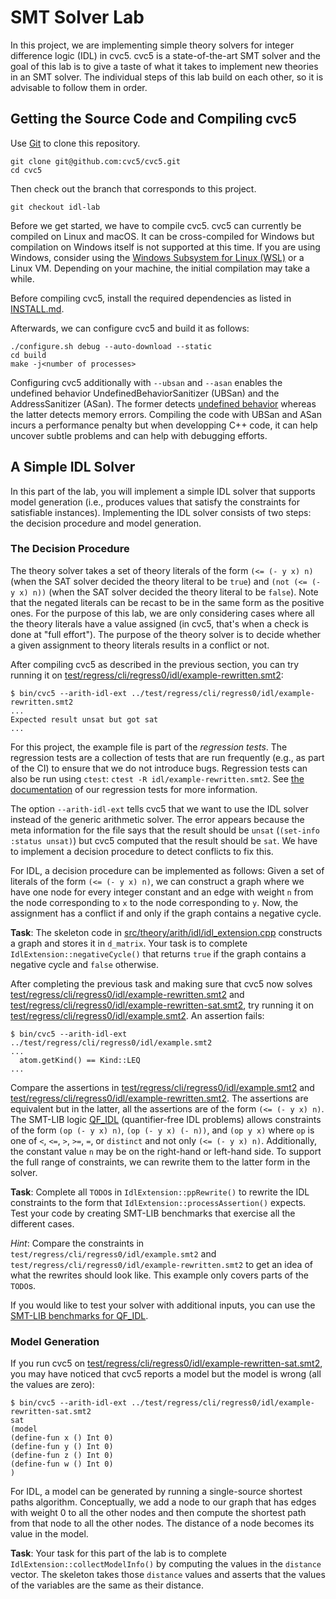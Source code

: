 # SMT Solver Lab

In this project, we are implementing simple theory solvers for integer
difference logic (IDL) in cvc5. cvc5 is a state-of-the-art SMT solver and the
goal of this lab is to give a taste of what it takes to implement new theories
in an SMT solver. The individual steps of this lab build on each other, so it
is advisable to follow them in order.

## Getting the Source Code and Compiling cvc5

Use [Git](https://git-scm.com/) to clone this repository.

```
git clone git@github.com:cvc5/cvc5.git
cd cvc5
```

Then check out the branch that corresponds to this project.

```
git checkout idl-lab
```

Before we get started, we have to compile cvc5. cvc5 can currently be compiled
on Linux and macOS. It can be cross-compiled for Windows but compilation on
Windows itself is not supported at this time. If you are using Windows,
consider using the [Windows Subsystem for Linux
(WSL)](https://docs.microsoft.com/en-us/windows/wsl/install-win10) or a Linux
VM. Depending on your machine, the initial compilation may take a while.

Before compiling cvc5, install the required dependencies as listed in
[INSTALL.md](INSTALL.md).

Afterwards, we can configure cvc5 and build it as follows:

```
./configure.sh debug --auto-download --static
cd build
make -j<number of processes>
```

Configuring cvc5 additionally with `--ubsan` and `--asan` enables the undefined
behavior UndefinedBehaviorSanitizer (UBSan) and the AddressSanitizer (ASan).
The former detects [undefined behavior](https://en.wikipedia.org/wiki/Undefined_behavior)
whereas the latter detects memory errors. Compiling the code with UBSan and
ASan incurs a performance penalty but when developping C++ code, it can help
uncover subtle problems and can help with debugging efforts.

## A Simple IDL Solver

In this part of the lab, you will implement a simple IDL solver that supports
model generation (i.e., produces values that satisfy the constraints for
satisfiable instances). Implementing the IDL solver consists of two steps: the
decision procedure and model generation.

### The Decision Procedure

The theory solver takes a set of theory literals of the form `(<= (- y x) n)`
(when the SAT solver decided the theory literal to be `true`) and `(not (<= (-
y x) n))` (when the SAT solver decided the theory literal to be `false`). Note
that the negated literals can be recast to be in the same form as the positive
ones. For the purpose of this lab, we are only considering cases where all the
theory literals have a value assigned (in cvc5, that's when a check is done at
"full effort"). The purpose of the theory solver is to decide whether a given
assignment to theory literals results in a conflict or not.

After compiling cvc5 as described in the previous section, you can try running
it on
[test/regress/cli/regress0/idl/example-rewritten.smt2](test/regress/cli/regress0/idl/example-rewritten.smt2):

```
$ bin/cvc5 --arith-idl-ext ../test/regress/cli/regress0/idl/example-rewritten.smt2
...
Expected result unsat but got sat
...
```

For this project, the example file is part of the _regression tests_. The
regression tests are a collection of tests that are run frequently (e.g., as
part of the CI) to ensure that we do not introduce bugs. Regression tests can
also be run using `ctest`: `ctest -R idl/example-rewritten.smt2`. See [the
documentation](test/regress/README.md) of our regression tests for more
information.

The option `--arith-idl-ext` tells cvc5 that we want to use the IDL solver
instead of the generic arithmetic solver. The error appears because the meta
information for the file says that the result should be `unsat` (`(set-info
:status unsat)`) but cvc5 computed that the result should be `sat`. We have to
implement a decision procedure to detect conflicts to fix this.

For IDL, a decision procedure can be implemented as follows: Given a set of
literals of the form `(<= (- y x) n)`, we can construct a graph where we have
one node for every integer constant and an edge with weight `n` from the node
corresponding to `x` to the node corresponding to `y`. Now, the assignment has
a conflict if and only if the graph contains a negative cycle.

**Task**: The skeleton code in
[src/theory/arith/idl/idl_extension.cpp](src/theory/arith/idl/idl_extension.cpp)
constructs a graph and stores it in `d_matrix`. Your task is to complete
`IdlExtension::negativeCycle()` that returns `true` if the graph contains a
negative cycle and `false` otherwise.

After completing the previous task and making sure that cvc5 now solves
[test/regress/cli/regress0/idl/example-rewritten.smt2](test/regress/cli/regress0/idl/example-rewritten.smt2)
and
[test/regress/cli/regress0/idl/example-rewritten-sat.smt2](test/regress/cli/regress0/idl/example-rewritten-sat.smt2),
try running it on
[test/regress/cli/regress0/idl/example.smt2](test/regress/cli/regress0/idl/example.smt2).
An assertion fails:

```
$ bin/cvc5 --arith-idl-ext ../test/regress/cli/regress0/idl/example.smt2
...
  atom.getKind() == Kind::LEQ
...
```

Compare the assertions in
[test/regress/cli/regress0/idl/example.smt2](test/regress/cli/regress0/idl/example.smt2)
and
[test/regress/cli/regress0/idl/example-rewritten.smt2](test/regress/cli/regress0/idl/example-rewritten.smt2).
The assertions are equivalent but in the latter, all the assertions are of the
form `(<= (- y x) n)`. The SMT-LIB logic
[QF\_IDL](http://smtlib.cs.uiowa.edu/logics-all.shtml#QF_IDL) (quantifier-free
IDL problems) allows constraints of the form `(op (- y x) n)`, `(op (- y x) (-
n))`, and `(op y x)` where `op` is one of `<`, `<=`, `>`, `>=`, `=`, or
`distinct` and not only `(<= (- y x) n)`. Additionally, the constant value `n`
may be on the right-hand or left-hand side. To support the full range of
constraints, we can rewrite them to the latter form in the solver.

**Task**: Complete all `TODO`s in `IdlExtension::ppRewrite()` to rewrite the
IDL constraints to the form that `IdlExtension::processAssertion()` expects.
Test your code by creating SMT-LIB benchmarks that exercise all the different
cases.

_Hint_: Compare the constraints in `test/regress/cli/regress0/idl/example.smt2` and
`test/regress/cli/regress0/idl/example-rewritten.smt2` to get an idea of what the
rewrites should look like. This example only covers parts of the `TODO`s.

If you would like to test your solver with additional inputs, you can use the
[SMT-LIB benchmarks for
QF_IDL](https://clc-gitlab.cs.uiowa.edu:2443/SMT-LIB-benchmarks/QF_IDL).

### Model Generation

If you run cvc5 on
[test/regress/cli/regress0/idl/example-rewritten-sat.smt2](test/regress/cli/regress0/idl/example-rewritten-sat.smt2),
you may have noticed that cvc5 reports a model but the model is wrong (all the
values are zero):

```
$ bin/cvc5 --arith-idl-ext ../test/regress/cli/regress0/idl/example-rewritten-sat.smt2
sat
(model
(define-fun x () Int 0)
(define-fun y () Int 0)
(define-fun z () Int 0)
(define-fun w () Int 0)
)
```

For IDL, a model can be generated by running a single-source shortest paths
algorithm. Conceptually, we add a node to our graph that has edges with weight
0 to all the other nodes and then compute the shortest path from that node to
all the other nodes. The distance of a node becomes its value in the model.

**Task**: Your task for this part of the lab is to complete
`IdlExtension::collectModelInfo()` by computing the values in the `distance`
vector. The skeleton takes those `distance` values and asserts that the values
of the variables are the same as their distance.
